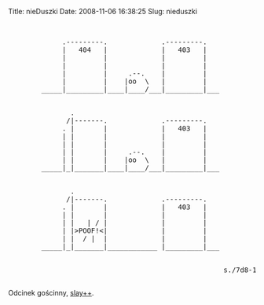 Title: nieDuszki
Date: 2008-11-06 16:38:25
Slug: nieduszki

<pre>


             .---------.             .---------.
             |   404   |             |   403   |
             |         |             |         |
             |         |             |         |
             |         |     .--.    |         |
             |         |    |oo  \   |         |
        _____|_________|____|____/___|_________|___


               .
              /|-------.             .---------.
             . |       |             |   403   |
             | |       |             |         |
             | |       |             |         |
             | |       |     .--.    |         |
             | |       |    |oo  \   |         |
        _____|_|_______|____|____/___|_________|___


               .
              /|-------.             .---------.
             . |       |             |   403   |
             | |       |             |         |
             | |   | / |             |         |
             | |&gt;POOF!&lt;|             |         |
             | |  / |  |             |         |
        _____|_|_______|____________ |_________|___


                                                    s./7d8-1e-a

</pre>
<p>Odcinek gościnny, <a href="http://slay.jogger.pl">slay++</a>.</p>